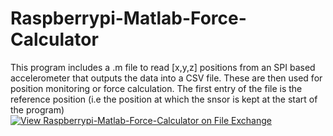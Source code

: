 # Raspberrypi-Matlab-Force-Calculator
This program includes a .m file to read [x,y,z] positions from an SPI based accelerometer that outputs the data into a CSV file. These are then used for position monitoring or force calculation.
The first entry of the file is the reference position (i.e the position at which the snsor is kept at the start of the program)
[![View Raspberrypi-Matlab-Force-Calculator on File Exchange](https://www.mathworks.com/matlabcentral/images/matlab-file-exchange.svg)](https://in.mathworks.com/matlabcentral/fileexchange/92533-raspberrypi-matlab-force-calculator)
